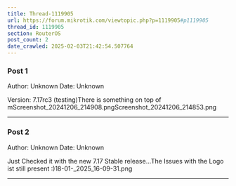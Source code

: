 ```yaml
---
title: Thread-1119905
url: https://forum.mikrotik.com/viewtopic.php?p=1119905#p1119905
thread_id: 1119905
section: RouterOS
post_count: 2
date_crawled: 2025-02-03T21:42:54.507764
---
```


### Post 1
Author: Unknown
Date: Unknown

Version: 7.17rc3 (testing)There is something on top of mScreenshot_20241206_214908.pngScreenshot_20241206_214853.png

---
### Post 2
Author: Unknown
Date: Unknown

Just Checked it with the new 7.17 Stable release...The Issues with the Logo ist still present  :)18-01-_2025_16-09-31.png

---
